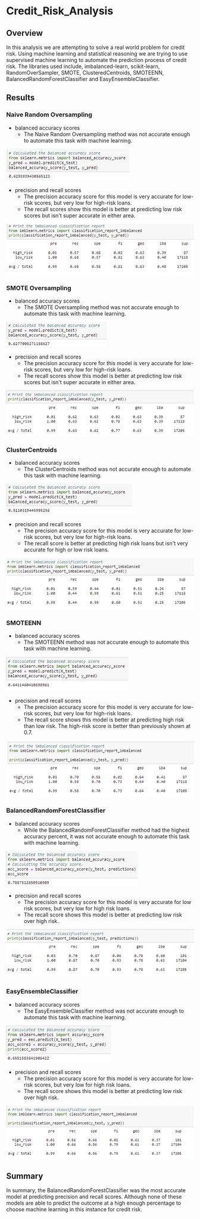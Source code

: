 # Credit_Risk_Analysis

## Overview

In this analysis we are attempting to solve a real world problem for credit risk. Using machine learning and statistical reasoning we are trying to use supervised machine learning to automate the prediction process of credit risk. The libraries used include, imbalanced-learn, scikit-learn, RandomOverSampler, SMOTE, ClusteredCentroids, SMOTEENN, BalancedRandomForestClassifier and EasyEnsembleClassifier.

## Results

### Naive Random Oversampling
- balanced accuracy scores
  - The Naive Random Oversampling method was not accurate enough to automate this task with machine learning. 
  
![PyBer_Summary_df](/Images/Native_Random_Ovesampling_balanced_accuracy_score.PNG)

- precision and recall scores 
  - The precision accuracy score for this model is very accurate for low-risk scores, but very low for high-risk loans. 
  - The recall scores show this model is better at predicting low risk scores but isn't super accurate in either area.
 
![PyBer_Summary_df](/Images/Native_Random_Ovesampling_precision_and_recall_scores.PNG)



### SMOTE Oversampling
- balanced accuracy scores
  - The SMOTE Oversampling method was not accurate enough to automate this task with machine learning. 
 
![PyBer_Summary_df](/Images/SMOTE_Oversampling_balanced_accuracy_score.PNG)

- precision and recall scores 
  - The precision accuracy score for this model is very accurate for low-risk scores, but very low for high-risk loans. 
  - The recall scores show this model is better at predicting low risk scores but isn't super accurate in either area.
 
![PyBer_Summary_df](/Images/SMOTE_Ovesampling_precision_and_recall_scores.PNG)



### ClusterCentroids
- balanced accuracy scores
  - The ClusterCentroids method was not accurate enough to automate this task with machine learning. 

![PyBer_Summary_df](/Images/ClusterCentroids_Undersampling_balanced_accuracy_score.PNG)

- precision and recall scores 
  - The precision accuracy score for this model is very accurate for low-risk scores, but very low for high-risk loans. 
  - The recall score is better at predicting high risk loans but isn't very accurate for high or low risk loans.
   
![PyBer_Summary_df](/Images/ClusterCentroids_Undersampling_precision_and_recall_scores.PNG)



### SMOTEENN
- balanced accuracy scores
  - The SMOTEENN method was not accurate enough to automate this task with machine learning. 
  
![PyBer_Summary_df](/Images/SMOTEENN_Combination(Over_and_Under)_Sampling_balanced_accuracy_score.PNG)

- precision and recall scores 
  - The precision accuracy score for this model is very accurate for low-risk scores, but very low for high-risk loans. 
  - The recall score shows this model is better at predicting high risk than low risk. The high-risk score is better than previously shown at 0.7.
 
![PyBer_Summary_df](/Images/SMOTEENN_Combination(Over_and_Under)_Sampling_precision_and_recall_scores.PNG)



### BalancedRandomForestClassifier
- balanced accuracy scores
  - While the BalancedRandomForestClassifier method had the highest accuracy percent, it was not accurate enough to automate this task with machine learning. 
  
![PyBer_Summary_df](/Images/Balanced_Random_Forecast_Classifier_balanced_accuracy_score.PNG)

- precision and recall scores 
  - The precision accuracy score for this model is very accurate for low risk scores, but very low for high risk loans. 
  - The recall score shows this model is better at predicting low risk over high risk.
 
![PyBer_Summary_df](/Images/Balanced_Random_Forecast_Classifier_precision_and_recall_scores.PNG)
 
 
 
### EasyEnsembleClassifier
- balanced accuracy scores
  - The EasyEnsembleClassifier method was not accurate enough to automate this task with machine learning. 
  
![PyBer_Summary_df](/Images/EasyEnsembleClassifier_balanced_accuracy_score.PNG)

- precision and recall scores 
  - The precision accuracy score for this model is very accurate for low-risk scores, but very low for high risk loans. 
  - The recall score shows this model is better at predicting low risk over high risk.
 
![PyBer_Summary_df](/Images/EasyEnsembleClassifier_Classifier_precision_and_recall_scores.PNG)



## Summary

In summary, the BalancedRandomForestClassifier was the most accurate model at predicting precision and recall scores. Although none of these models are able to predict the outcome at a high enough percentage to choose machine learning in this instance for credit risk.
